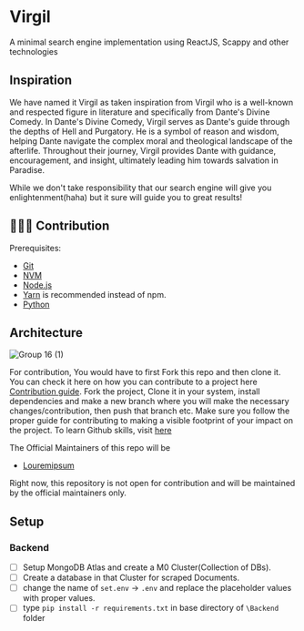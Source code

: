 # Virgil

A minimal search engine implementation using ReactJS, Scappy and other technologies

## Inspiration

We have named it Virgil as taken inspiration from Virgil who is a well-known and respected figure in literature and specifically from Dante's Divine Comedy. In Dante's Divine Comedy, Virgil serves as Dante's guide through the depths of Hell and Purgatory. He is a symbol of reason and wisdom, helping Dante navigate the complex moral and theological landscape of the afterlife. Throughout their journey, Virgil provides Dante with guidance, encouragement, and insight, ultimately leading him towards salvation in Paradise.

While we don't take responsibility that our search engine will give you enlightenment(haha) but it sure will guide you to great results!

## 🙋🏻‍♂️ Contribution

Prerequisites:

- [Git](http://git-scm.com/book/en/v2/Getting-Started-Installing-Git)
- [NVM](https://www.freecodecamp.org/news/node-version-manager-nvm-install-guide/)
- [Node.js](https://nodejs.org)
- [Yarn](http://yarnpkg.com/) is recommended instead of npm.
- [Python](https://www.python.org/downloads/)

## Architecture
![Group 16 (1)](https://user-images.githubusercontent.com/72456774/236370041-80f007da-50e0-4db2-8eb9-0b643a13d7fd.png)


For contribution,
You would have to first Fork this repo and then clone it. You can check it here on how you can contribute to a project here [Contribution guide](https://docs.github.com/en/get-started/quickstart/contributing-to-projects).
Fork the project, Clone it in your system, install dependencies and make a new branch where you will make the necessary changes/contribution, then push that branch etc.
Make sure you follow the proper guide for contributing to making a visible footprint of your impact on the project.
To learn Github skills, visit [here](https://skills.github.com/)

The Official Maintainers of this repo will be

- [Louremipsum](https://github.com/louremipsum)

Right now, this repository is not open for contribution and will be maintained by the official maintainers only.

## Setup

### Backend

- [ ] Setup MongoDB Atlas and create a M0 Cluster(Collection of DBs).
- [ ] Create a database in that Cluster for scraped Documents.  
- [ ] change the name of `set.env` -> `.env` and replace the placeholder values with proper values.
- [ ] type `pip install -r requirements.txt` in base directory of `\Backend` folder
